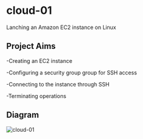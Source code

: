 # cloud-01
Lanching an Amazon EC2 instance on Linux
## Project Aims
-Creating an EC2 instance

-Configuring a security group group for SSH access

-Connecting to the instance through SSH

-Terminating operations
## Diagram
![cloud-01](https://github.com/user-attachments/assets/fac5c788-7500-45c4-9620-bd5ed2cf64a7)

